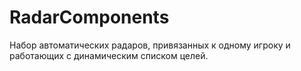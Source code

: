 # RadarComponents

Набор автоматических радаров, привязанных к одному игроку и работающих с динамическим списком целей.